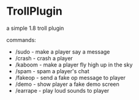 # TrollPlugin
a simple 1.8 troll plugin

commands:
- /sudo <player> <message> - make a player say a message
- /crash <player> - crash a player
- /kaboom <player> - make a player fly high up in the sky
- /spam <player> - spam a player's chat
- /fakeop <player> - send a fake op message to player
- /demo <player> - show player a fake demo screen
- /earrape <player> - play loud sounds to player
